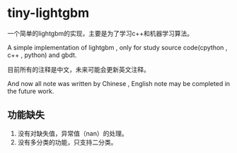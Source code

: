 # tiny-lightgbm
一个简单的lightgbm的实现，主要是为了学习c++和机器学习算法。

A simple implementation of lightgbm , only for study source code(cpython , c++ , python) and gbdt.

目前所有的注释是中文，未来可能会更新英文注释。

And now all note was written by Chinese , English note may be completed in the future work.

## 功能缺失

1. 没有对缺失值，异常值（nan）的处理。
2. 没有多分类的功能，只支持二分类。
